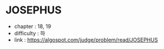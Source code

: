 # JOSEPHUS

- chapter : 18, 19
- difficulty : 하
- link : https://algospot.com/judge/problem/read/JOSEPHUS
